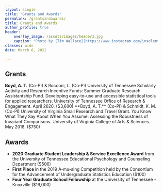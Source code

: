 ```yaml
---
layout: single
title: "Grants and Awards"
permalink: /grantsandawards/
title: Grants and Awards
author_profile: true
header:
    overlay_image: /assets/images/header3.jpg
    caption: "Photo by [Tim Wallace](https://www.instagram.com/insolentprodigy/)"
classes: wide
date: March 6, 2022

---
```


## Grants
**Boyd, A. T.** (Co-PI) & Rocconi, L. (Co-PI) University of Tennessee Scholarly Activity and Research Incentive Funds: Summer Graduate Research Assistantship Fund. Developing easy-to-use and accessible statistical tools for applied researchers. University of Tennessee Office of Research & Engagement. April 2020. ($3,600)
**Boyd, A. T.** (Co-PI) & Schmidt, K. M. (Co-PI) University of Virginia Small Research and Travel Grant. You Know What They Say About When You Assume: Assessing the Robustness of Invariant Comparisons. University of Virginia College of Arts & Sciences. May 2018. ($750)

## Awards

* **2020 Graduate Student Leadership & Service Excellence Award** from the University of Tennessee Educational Psychology and Counseling Department ($500)
* **First Place** in the 2019 A-mu-sing Competition held by the Consortium for the Advancement of Undergraduate Statistics Education ($100)
* **Four Year Graduate School Fellowship** at the University of Tennessee - Knoxville ($16,000)
